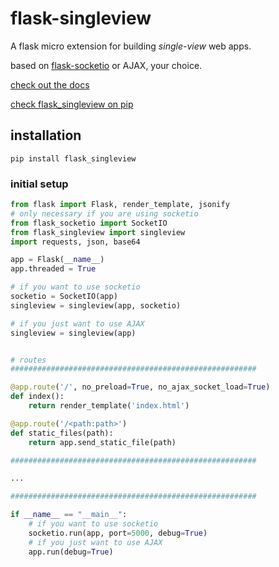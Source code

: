# flask-singleview
A flask micro extension for building *single-view* web apps.

based on [flask-socketio](https://flask-socketio.readthedocs.io/en/latest/) or AJAX, your choice.

[check out the docs](https://harryparkdotio.github.io/flask-singleview/)

[check flask_singleview on pip](https://pypi.python.org/pypi/flask_singleview/)

## installation
`pip install flask_singleview`

### initial setup
```python
from flask import Flask, render_template, jsonify
# only necessary if you are using socketio
from flask_socketio import SocketIO
from flask_singleview import singleview
import requests, json, base64

app = Flask(__name__)
app.threaded = True

# if you want to use socketio
socketio = SocketIO(app)
singleview = singleview(app, socketio)

# if you just want to use AJAX
singleview = singleview(app)


# routes
#######################################################

@app.route('/', no_preload=True, no_ajax_socket_load=True)
def index():
	return render_template('index.html')

@app.route('/<path:path>')
def static_files(path):
	return app.send_static_file(path)

#######################################################

...

#######################################################

if __name__ == "__main__":
	# if you want to use socketio
	socketio.run(app, port=5000, debug=True)
	# if you just want to use AJAX
	app.run(debug=True)
```
